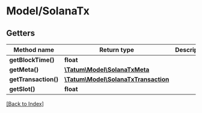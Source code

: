 # Model/SolanaTx

## Getters

Method name | Return type | Description | Notes
------------ | ------------- | ------------- | -------------
**getBlockTime()** | **float** |  | [optional]
**getMeta()** | [**\Tatum\Model\SolanaTxMeta**](SolanaTxMeta.md) |  | [optional]
**getTransaction()** | [**\Tatum\Model\SolanaTxTransaction**](SolanaTxTransaction.md) |  | [optional]
**getSlot()** | **float** |  | [optional]

[[Back to Index]](../index.md)
